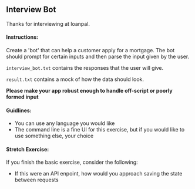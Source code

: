 ## Interview Bot

Thanks for interviewing at loanpal.

#### Instructions:

Create a 'bot' that can help a customer apply for a mortgage. 
The bot should prompt for certain inputs and then parse the input given by the user.

`interview_bot.txt` contains the responses that the user will give.

`result.txt` contains a mock of how the data should look.

**Please make your app robust enough to handle off-script or poorly formed input**

#### Guidlines:

* You can use any language you would like
* The command line is a fine UI for this exercise, but if you would like to use something else, your choice

#### Stretch Exercise:

If you finish the basic exercise, consider the following:
* If this were an API enpoint, how would you approach saving the state between requests


